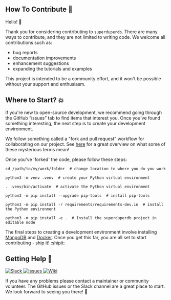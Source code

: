## How To Contribute :rocket:


Hello! :wave: 

Thank you for considering contributing to `superduperdb`. There are many ways to contribute, and they are not limited to writing code. We welcome all contributions such as:

- bug reports
- documentation improvements
- enhancement suggestions
- expanding the tutorials and examples

This project is intended to be a community effort, and it won't be possible without your support and enthusiasm.

## Where to Start? :boom:
If you're new to open-source development, we recommend going through the GitHub “issues” tab to find items that interest you. Once you’ve found something interesting, the next step is to create your development environment.

We follow something called a "fork and pull request" workflow for collaborating on our project. See [here](https://gist.github.com/Chaser324/ce0505fbed06b947d962) for a great overview on what some of these mysterious terms mean! 

Once you've 'forked' the code, please follow these steps:
```
cd /path/to/my/work/folder  # change location to where you do you work
```
```
python3 -m venv .venv  # create your Python virtual environment
```
```
. .venv/bin/activate  # activate the Python virtual environment
```
```
python3 -m pip install --upgrade pip-tools  # install pip-tools
```
```
python3 -m pip install -r requirements/requirements-dev.in  # install the Python environment
```
```
python3 -m pip install -e .  # Install the superduperdb project in editable mode
```

The final steps to creating a development environment involve installing [MongoDB](https://www.mongodb.com/docs/manual/installation/) and [Docker](https://docs.docker.com/engine/install/). Once you get this far, you are all set to start contributing - ship it! :shipit:

## Getting Help 🙋

<a href="https://join.slack.com/t/superduperdb/shared_invite/zt-1zuojj0k0-RjAYBs1TDsvEa7yaFGa6QA" target="_blank">
    <img src="https://img.shields.io/badge/Slack-superduperdb-8A2BE2?logo=slack" alt="Slack">
</a>

<a href="https://github.com/SuperDuperDB/superduperdb-stealth/issues" target="_blank">
    <img src="https://img.shields.io/badge/Issues-superduperdb-8A2BE2?logo=github" alt="Issues">
</a>

<a href="https://github.com/SuperDuperDB/superduperdb-stealth/wiki" target="_blank">
    <img src="https://img.shields.io/badge/Project%20Wiki-superduperdb-8A2BE2?logo=github" alt="Wiki">
</a>


If you have any problems please contact a maintainer or community volunteer. The GitHub issues or the Slack channel are a great place to start. We look forward to seeing you there! :purple_heart:


